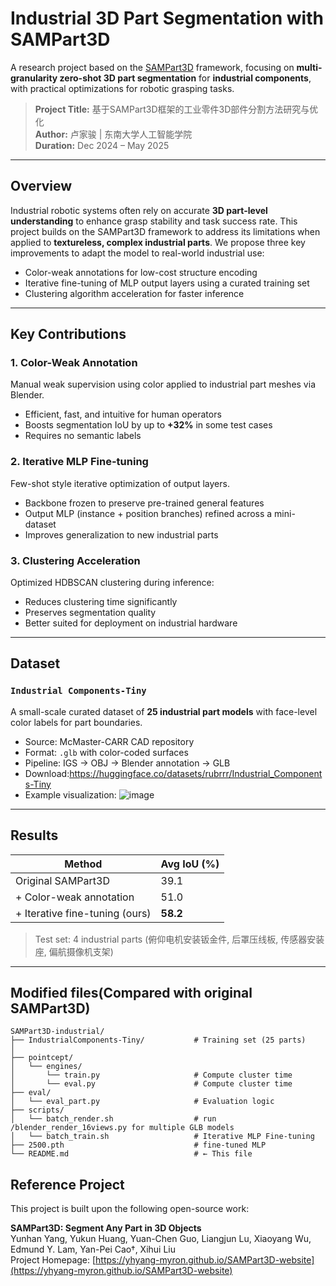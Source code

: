 # Industrial 3D Part Segmentation with SAMPart3D

A research project based on the [SAMPart3D](https://github.com/facebookresearch/SAMPart3D) framework, focusing on **multi-granularity zero-shot 3D part segmentation** for **industrial components**, with practical optimizations for robotic grasping tasks.

>  **Project Title:** 基于SAMPart3D框架的工业零件3D部件分割方法研究与优化  
>  **Author:** 卢家骏 | 东南大学人工智能学院  
>  **Duration:** Dec 2024 – May 2025

---

##  Overview

Industrial robotic systems often rely on accurate **3D part-level understanding** to enhance grasp stability and task success rate. This project builds on the SAMPart3D framework to address its limitations when applied to **textureless, complex industrial parts**. We propose three key improvements to adapt the model to real-world industrial use:

-  Color-weak annotations for low-cost structure encoding  
-  Iterative fine-tuning of MLP output layers using a curated training set  
-  Clustering algorithm acceleration for faster inference

---

##  Key Contributions

### 1.  Color-Weak Annotation

Manual weak supervision using color applied to industrial part meshes via Blender.

- Efficient, fast, and intuitive for human operators  
- Boosts segmentation IoU by up to **+32%** in some test cases  
- Requires no semantic labels

### 2.  Iterative MLP Fine-tuning

Few-shot style iterative optimization of output layers.

- Backbone frozen to preserve pre-trained general features  
- Output MLP (instance + position branches) refined across a mini-dataset  
- Improves generalization to new industrial parts

### 3.  Clustering Acceleration

Optimized HDBSCAN clustering during inference:

- Reduces clustering time significantly  
- Preserves segmentation quality  
- Better suited for deployment on industrial hardware

---

##  Dataset

### `Industrial Components-Tiny`

A small-scale curated dataset of **25 industrial part models** with face-level color labels for part boundaries.

- Source: McMaster-CARR CAD repository  
- Format: `.glb` with color-coded surfaces  
- Pipeline: IGS → OBJ → Blender annotation → GLB
- Download:https://huggingface.co/datasets/rubrrr/Industrial_Components-Tiny 
- Example visualization:
![image](https://github.com/user-attachments/assets/21c08837-0f6b-4ef1-a9f9-e71c4587cc86)


---

##  Results

| Method                         | Avg IoU (%) |
|-------------------------------|-------------|
| Original SAMPart3D            | 39.1        |
| + Color-weak annotation       | 51.0        |
| + Iterative fine-tuning (ours)| **58.2**    |

> Test set: 4 industrial parts (俯仰电机安装钣金件, 后罩压线板, 传感器安装座, 偏航摄像机支架)

---

##  Modified files(Compared with original SAMPart3D)

```plaintext
SAMPart3D-industrial/
├── IndustrialComponents-Tiny/           # Training set (25 parts)
│   
├── pointcept/
│   └── engines/
│       └── train.py                     # Compute cluster time
│       └── eval.py                      # Compute cluster time
├── eval/
│   └── eval_part.py                     # Evaluation logic
├── scripts/
│   └── batch_render.sh                  # run /blender_render_16views.py for multiple GLB models
│   └── batch_train.sh                   # Iterative MLP Fine-tuning
├── 2500.pth                             # fine-tuned MLP
└── README.md                            # ← This file
```
## Reference Project

This project is built upon the following open-source work:

**SAMPart3D: Segment Any Part in 3D Objects**  
Yunhan Yang, Yukun Huang, Yuan-Chen Guo, Liangjun Lu, Xiaoyang Wu, Edmund Y. Lam, Yan-Pei Cao†, Xihui Liu  
Project Homepage: [https://yhyang-myron.github.io/SAMPart3D-website](https://yhyang-myron.github.io/SAMPart3D-website)




